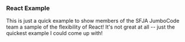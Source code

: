 ### React Example
This is just a quick example to show members of the SFJA JumboCode team a sample of the flexibility of React! It's not great at all -- just the quickest example I could come up with!